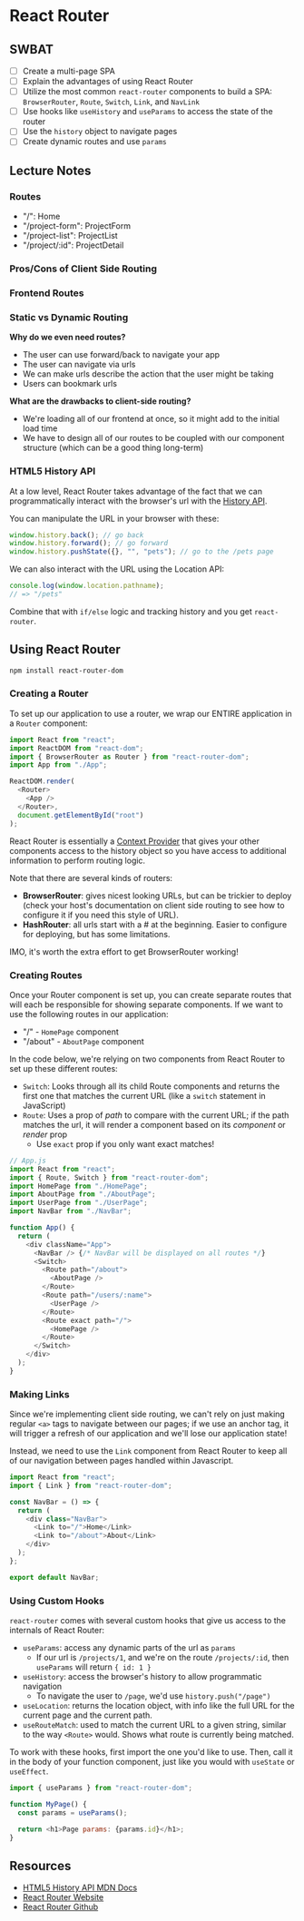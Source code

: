 # React Router

## SWBAT

- [ ] Create a multi-page SPA
- [ ] Explain the advantages of using React Router
- [ ] Utilize the most common `react-router` components to build a SPA:
      `BrowserRouter`, `Route`, `Switch`, `Link`, and `NavLink`
- [ ] Use hooks like `useHistory` and `useParams` to access the state of the router
- [ ] Use the `history` object to navigate pages
- [ ] Create dynamic routes and use `params`

## Lecture Notes

### Routes

- "/": Home
- "/project-form": ProjectForm
- "/project-list": ProjectList
- "/project/:id": ProjectDetail

### Pros/Cons of Client Side Routing

### Frontend Routes

### Static vs Dynamic Routing

**Why do we even need routes?**

- The user can use forward/back to navigate your app
- The user can navigate via urls
- We can make urls describe the action that the user might be taking
- Users can bookmark urls

**What are the drawbacks to client-side routing?**

- We're loading all of our frontend at once, so it might add to the initial load time
- We have to design all of our routes to be coupled with our component structure
  (which can be a good thing long-term)

### HTML5 History API

At a low level, React Router takes advantage of the fact that we can
programmatically interact with the browser's url with the
[History API](https://developer.mozilla.org/en-US/docs/Web/API/History_API/Working_with_the_History_API).

You can manipulate the URL in your browser with these:

```js
window.history.back(); // go back
window.history.forward(); // go forward
window.history.pushState({}, "", "pets"); // go to the /pets page
```

We can also interact with the URL using the Location API:

```js
console.log(window.location.pathname);
// => "/pets"
```

Combine that with `if/else` logic and tracking history and you get
`react-router`.

## Using React Router

```sh
npm install react-router-dom
```

### Creating a Router

To set up our application to use a router, we wrap our ENTIRE application in a
`Router` component:

```js
import React from "react";
import ReactDOM from "react-dom";
import { BrowserRouter as Router } from "react-router-dom";
import App from "./App";

ReactDOM.render(
  <Router>
    <App />
  </Router>,
  document.getElementById("root")
);
```

React Router is essentially a
[Context Provider](https://reactjs.org/docs/context.html) that gives your other
components access to the history object so you have access to additional
information to perform routing logic.

Note that there are several kinds of routers:

- **BrowserRouter**: gives nicest looking URLs, but can be trickier to deploy
  (check your host's documentation on client side routing to see how to
  configure it if you need this style of URL).
- **HashRouter**: all urls start with a # at the beginning. Easier to configure
  for deploying, but has some limitations.

IMO, it's worth the extra effort to get BrowserRouter working!

### Creating Routes

Once your Router component is set up, you can create separate routes that will
each be responsible for showing separate components. If we want to use the
following routes in our application:

- "/" - `HomePage` component
- "/about" - `AboutPage` component

In the code below, we're relying on two components from React Router to set up
these different routes:

- `Switch`: Looks through all its child Route components and returns the first
  one that matches the current URL (like a `switch` statement in JavaScript)
- `Route`: Uses a prop of _path_ to compare with the current URL; if the path
  matches the url, it will render a component based on its _component_ or
  _render_ prop
  - Use `exact` prop if you only want exact matches!

```js
// App.js
import React from "react";
import { Route, Switch } from "react-router-dom";
import HomePage from "./HomePage";
import AboutPage from "./AboutPage";
import UserPage from "./UserPage";
import NavBar from "./NavBar";

function App() {
  return (
    <div className="App">
      <NavBar /> {/* NavBar will be displayed on all routes */}
      <Switch>
        <Route path="/about">
          <AboutPage />
        </Route>
        <Route path="/users/:name">
          <UserPage />
        </Route>
        <Route exact path="/">
          <HomePage />
        </Route>
      </Switch>
    </div>
  );
}
```

### Making Links

Since we're implementing client side routing, we can't rely on just making
regular `<a>` tags to navigate between our pages; if we use an anchor tag, it
will trigger a refresh of our application and we'll lose our application state!

Instead, we need to use the `Link` component from React Router to keep all of
our navigation between pages handled within Javascript.

```js
import React from "react";
import { Link } from "react-router-dom";

const NavBar = () => {
  return (
    <div class="NavBar">
      <Link to="/">Home</Link>
      <Link to="/about">About</Link>
    </div>
  );
};

export default NavBar;
```

### Using Custom Hooks

`react-router` comes with several custom hooks that give us access to the internals
of React Router:

- `useParams`: access any dynamic parts of the url as `params`
  - If our url is `/projects/1`, and we're on the route `/projects/:id`, then
    `useParams` will return `{ id: 1 }`
- `useHistory`: access the browser's history to allow programmatic navigation
  - To navigate the user to `/page`, we'd use `history.push("/page")`
- `useLocation`: returns the location object, with info like the full URL for the current page and the current path.
- `useRouteMatch`: used to match the current URL to a given string, similar to
  the way `<Route>` would. Shows what route is currently being matched.

To work with these hooks, first import the one you'd like to use. Then, call it
in the body of your function component, just like you would with `useState` or
`useEffect`.

```js
import { useParams } from "react-router-dom";

function MyPage() {
  const params = useParams();

  return <h1>Page params: {params.id}</h1>;
}
```

## Resources

- [HTML5 History API MDN Docs](https://developer.mozilla.org/en-US/docs/Web/API/History_API)
- [React Router Website](https://reacttraining.com/react-router/)
- [React Router Github](https://github.com/ReactTraining/react-router)
